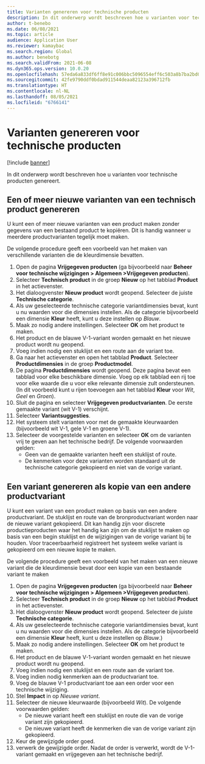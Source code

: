 ```yaml
---
title: Varianten genereren voor technische producten
description: In dit onderwerp wordt beschreven hoe u varianten voor technische producten genereert
author: t-benebo
ms.date: 06/08/2021
ms.topic: article
audience: Application User
ms.reviewer: kamaybac
ms.search.region: Global
ms.author: benebotg
ms.search.validFrom: 2021-06-08
ms.dyn365.ops.version: 10.0.20
ms.openlocfilehash: 57eda6a833df6ff8e91c006bbc5096554eff6c503a8b7ba2bd0b13e2f8e98f56
ms.sourcegitcommit: 42fe9790ddf0bdad911544deaa82123a396712fb
ms.translationtype: HT
ms.contentlocale: nl-NL
ms.lasthandoff: 08/05/2021
ms.locfileid: "6766141"
---
```

# <a name="generate-variants-for-engineering-products"></a>Varianten genereren voor technische producten

[!include [banner](../includes/banner.md)]

In dit onderwerp wordt beschreven hoe u varianten voor technische producten genereert.

## <a name="generate-one-or-more-new-variants-of-an-engineering-product"></a>Een of meer nieuwe varianten van een technisch product genereren

U kunt een of meer nieuwe varianten van een product maken zonder gegevens van een bestaand product te kopiëren. Dit is handig wanneer u meerdere productvarianten tegelijk moet maken.

De volgende procedure geeft een voorbeeld van het maken van verschillende varianten die de kleurdimensie bevatten.

1. Open de pagina **Vrijgegeven producten** (ga bijvoorbeeld naar **Beheer voor technische wijzigingen \> Algemeen \>Vrijgegeven producten**).
1. Selecteer **Technisch product** in de groep **Nieuw** op het tabblad **Product** in het actievenster.
1. Het dialoogvenster **Nieuw product** wordt geopend. Selecteer de juiste **Technische categorie**.
1. Als uw geselecteerde technische categorie variantdimensies bevat, kunt u nu waarden voor die dimensies instellen. Als de categorie bijvoorbeeld een dimensie **Kleur** heeft, kunt u deze instellen op *Blauw*.
1. Maak zo nodig andere instellingen. Selecteer **OK** om het product te maken.
1. Het product en de blauwe V-1-variant worden gemaakt en het nieuwe product wordt nu geopend.
1. Voeg indien nodig een stuklijst en een route aan de variant toe.
1. Ga naar het actievenster en open het tabblad **Product**. Selecteer **Productdimensies** in de groep **Productmodel**.
1. De pagina **Productdimensies** wordt geopend. Deze pagina bevat een tabblad voor elke beschikbare dimensie. Voeg op elk tabblad een rij toe voor elke waarde die u voor elke relevante dimensie zult ondersteunen. (In dit voorbeeld kunt u rijen toevoegen aan het tabblad **Kleur** voor *Wit*, *Geel* en *Groen*).
1. Sluit de pagina en selecteer **Vrijgegeven productvarianten**. De eerste gemaakte variant (wit V-1) verschijnt.
1. Selecteer **Variantsuggesties**.
1. Het systeem stelt varianten voor met de gemaakte kleurwaarden (bijvoorbeeld wit V-1, gele V-1 en groene V-1).
1. Selecteer de voorgestelde varianten en selecteer **OK** om de varianten vrij te geven aan het technische bedrijf. De volgende voorwaarden gelden: 
    - Geen van de gemaakte varianten heeft een stuklijst of route.
    - De kenmerken voor deze varianten worden standaard uit de technische categorie gekopieerd en niet van de vorige variant.

## <a name="generate-a-variant-as-a-copy-of-another-product-variant"></a>Een variant genereren als kopie van een andere productvariant

U kunt een variant van een product maken op basis van een andere productvariant. De stuklijst en route van de bronproductvariant worden naar de nieuwe variant gekopieerd. Dit kan handig zijn voor discrete productieproducten waar het handig kan zijn om de stuklijst te maken op basis van een begin stuklijst en de wijzigingen van de vorige variant bij te houden. Voor traceerbaarheid registreert het systeem welke variant is gekopieerd om een nieuwe kopie te maken.

De volgende procedure geeft een voorbeeld van het maken van een nieuwe variant die de kleurdimensie bevat door een kopie van een bestaande variant te maken

1. Open de pagina **Vrijgegeven producten** (ga bijvoorbeeld naar **Beheer voor technische wijzigingen \> Algemeen \>Vrijgegeven producten**).
1. Selecteer **Technisch product** in de groep **Nieuw** op het tabblad **Product** in het actievenster.
1. Het dialoogvenster **Nieuw product** wordt geopend. Selecteer de juiste **Technische categorie**.
1. Als uw geselecteerde technische categorie variantdimensies bevat, kunt u nu waarden voor die dimensies instellen. Als de categorie bijvoorbeeld een dimensie **Kleur** heeft, kunt u deze instellen op *Blauw*.)
1. Maak zo nodig andere instellingen. Selecteer **OK** om het product te maken.
1. Het product en de blauwe V-1-variant worden gemaakt en het nieuwe product wordt nu geopend.
1. Voeg indien nodig een stuklijst en een route aan de variant toe.
1. Voeg indien nodig kenmerken aan de productvariant toe.
1. Voeg de blauwe V-1 productvariant toe aan een order voor een technische wijziging.
1. Stel **Impact** in op *Nieuwe variant*.
1. Selecteer de nieuwe kleurwaarde (bijvoorbeeld *Wit*). De volgende voorwaarden gelden: 
    - De nieuwe variant heeft een stuklijst en route die van de vorige variant zijn gekopieerd.
    - De nieuwe variant heeft de kenmerken die van de vorige variant zijn gekopieerd.
1. Keur de gewijzigde order goed.
1. verwerk de gewijzigde order. Nadat de order is verwerkt, wordt de V-1-variant gemaakt en vrijgegeven aan het technische bedrijf.
